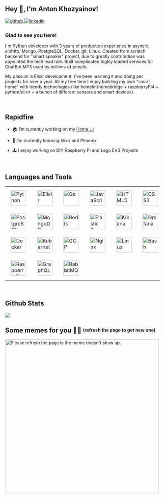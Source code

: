 ## Hey 👋, I'm Anton Khozyainov!  
  

<a href="https://github.com/khozyainov" target="_blank">
<img src=https://img.shields.io/badge/github-%2324292e.svg?&style=for-the-badge&logo=github&logoColor=white alt=github style="margin-bottom: 5px;" />
</a>
<a href="https://linkedin.com/in/anton-khozyainov" target="_blank">
<img src=https://img.shields.io/badge/linkedin-%231E77B5.svg?&style=for-the-badge&logo=linkedin&logoColor=white alt=linkedin style="margin-bottom: 5px;" />
</a>  
  



### Glad to see you here!  

I'm Python developer with 3 years of production experience in asyncio, aiohttp, Mongo, PostgreSQL, Docker, git, Linux. Created from scratch backend for "smart speaker" project, due to greatly contribution was appointed the tech lead role. Built complicated highly loaded services for ChatBot MTS used by millions of people.

My passion is Elixir development, i've been learning it and doing pet projects for over a year.
All my free time I enjoy building my own "smart home" with trendy technologies (like homekit/homebridge + raspberryPi4 + python/elixir + a bunch of different sensors and smart devices).   
  

<br/>  


## Rapidfire  

- 🏠 I’m currently working on my [Home UI](https://github.com/khozyainov/home-ui)  
  

- 🌱 I’m currently learning Elixir and Phoenix  
  

- 🕹  I enjoy working on DIY Raspberry Pi and Lego EV3 Projects  


<br/>  


## Languages and Tools  

<table>
    <tbody>
        <tr>
            <td><img style="margin: 10px" src="https://profilinator.rishav.dev/skills-assets/python-original.svg" alt="Python" height="50" />  </td>
            <td><img style="margin: 10px" src="https://www.vectorlogo.zone/logos/elixir-lang/elixir-lang-icon.svg" alt="Elixir" height="50" />  </td>
            <td><img style="margin: 10px" src="https://profilinator.rishav.dev/skills-assets/go-original.svg" alt="Go" height="50" />  </td>
            <td><img style="margin: 10px" src="https://profilinator.rishav.dev/skills-assets/javascript-original.svg" alt="JavaScript" height="50" />  </td>
            <td><img style="margin: 10px" src="https://profilinator.rishav.dev/skills-assets/html5-original-wordmark.svg" alt="HTML5" height="50" />  </td>
            <td><img style="margin: 10px" src="https://profilinator.rishav.dev/skills-assets/css3-original-wordmark.svg" alt="CSS3" height="50" />  </td>
        </tr>
        <tr>
            <td><img style="margin: 10px" src="https://profilinator.rishav.dev/skills-assets/postgresql-original-wordmark.svg" alt="PostgreSQL" height="50" />  </td>
            <td><img style="margin: 10px" src="https://profilinator.rishav.dev/skills-assets/mongodb-original-wordmark.svg" alt="MongoDB" height="50" />  </td>
            <td><img style="margin: 10px" src="https://profilinator.rishav.dev/skills-assets/redis-original-wordmark.svg" alt="Redis" height="50" />  </td>
            <td><img style="margin: 10px" src="https://profilinator.rishav.dev/skills-assets/elasticsearch.png" alt="Elastic Search" height="50" />  </td>
            <td><img style="margin: 10px" src="https://profilinator.rishav.dev/skills-assets/kibana.png" alt="Kibana" height="50" />  </td>
            <td><img style="margin: 10px" src="https://profilinator.rishav.dev/skills-assets/grafana.png" alt="Grafana" height="50" />  </td>
            <td><img style="margin: 10px" src="https://profilinator.rishav.dev/skills-assets/apache_kafka-icon.svg" alt="Kafka" height="50" />  </td>
        </tr>
        <tr>
            <td><img style="margin: 10px" src="https://profilinator.rishav.dev/skills-assets/docker-original-wordmark.svg" alt="Docker" height="50" />  </td>
            <td><img style="margin: 10px" src="https://profilinator.rishav.dev/skills-assets/kubernetes-icon.svg" alt="Kubernetes" height="50" />  </td>
            <td><img style="margin: 10px" src="https://profilinator.rishav.dev/skills-assets/google_cloud-icon.svg" alt="GCP" height="50" />  </td>
            <td><img style="margin: 10px" src="https://profilinator.rishav.dev/skills-assets/nginx-original.svg" alt="Nginx" height="50" />  </td>
            <td><img style="margin: 10px" src="https://profilinator.rishav.dev/skills-assets/linux-original.svg" alt="Linux" height="50" />  </td>
            <td><img style="margin: 10px" src="https://profilinator.rishav.dev/skills-assets/gnu_bash-icon.svg" alt="Bash" height="50" />  </td>
            <td><img style="margin: 10px" src="https://profilinator.rishav.dev/skills-assets/git-scm-icon.svg" alt="Git" height="50" />  </td>
        </tr>
        <tr>
            <td><img style="margin: 10px" src="https://profilinator.rishav.dev/skills-assets/raspberrypi.png" alt="Raspberry Pi" height="50" />  </td>
            <td><img style="margin: 10px" src="https://profilinator.rishav.dev/skills-assets/graphql.png" alt="GraphQL" height="50" />  </td>
            <td><img style="margin: 10px" src="https://profilinator.rishav.dev/skills-assets/rabbitmq-icon.svg" alt="RabbitMQ" height="50" />  </td>
        </tr>
    </tbody>
</table>


<br/>  


## Github Stats  
<img src="https://github-readme-stats.vercel.app/api/top-langs/?username=khozyainov&hide_border=true&layout=compact" />  

<br/>  

## Some memes for you 🧙‍♂️  <sup><sub>(refresh the page to get new one)</sub></sup> 

<img width="500px" src='https://random-memer.herokuapp.com/' title="Meme" alt="Please refresh the page is the meme doesn't show up.">  
